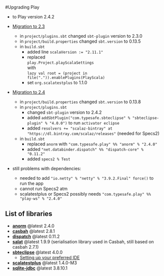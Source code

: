 #Upgrading Play

* to Play version 2.4.2

* [Migration to 2.3](https://www.playframework.com/documentation/2.3.x/Migration23)
  - in  ``project/plugins.sbt`` changed ``sbt-plugin`` version to 2.3.0
  - in ``project/build.properties`` changed ``sbt.version`` to 0.13.5
  - in ``build.sbt``
    -  added line ``scalaVersion := "2.11.1"``
    - replaced  
      ``play.Project.playScalaSettings``  
      with  
      ``lazy val root = (project in file(".")).enablePlugins(PlayScala)``
    - set ``org.scalatestplus`` to 1.1.0

* [Migration to 2.4](https://www.playframework.com/documentation/2.4.x/Migration24)
  - in ``project/build.properties`` changed ``sbt.version`` to 0.13.8
  - in  ``project/plugins.sbt``
    - changed ``sbt-plugin`` version to 2.4.2
    - added ``addSbtPlugin("com.typesafe.sbteclipse" % "sbteclipse-plugin" % "4.0.0")`` to run ``activator eclipse``
    - added ``resolvers += "scalaz-bintray" at "https://dl.bintray.com/scalaz/releases"`` (needed for Specs2)
  - in ``build.sbt``
    - replaced ``anorm`` with ``"com.typesafe.play" %% "anorm" % "2.4.0"``
    - added ``"net.databinder.dispatch" %% "dispatch-core" % "0.11.2"``
    - added ``specs2 % Test``

* still problems with dependencies:
  - needed to add ``"io.netty" % "netty" % "3.9.2.Final" force()`` to run the app
  - cannot run Specs2 atm
  - scalatestplus or Specs2 possibly needs ``"com.typesafe.play" %% "play-ws" % "2.4.0"``

## List of libraries

* **[anorm](https://www.playframework.com/documentation/2.4.x/Anorm)** @latest 2.4.0
* **[casbah](https://mongodb.github.io/casbah/guide/installation.html)** @latest 2.8.1
* **[dispatch](http://dispatch.databinder.net/Dispatch.html)** @latest 0.11.2
* **[salat](https://github.com/novus/salat)** @latest 1.9.9 (serialisation library used in Casbah, still based on casbah 2.7.1)
* **[sbteclipse](https://github.com/typesafehub/sbteclipse)** @latest 4.0.0
  * [Setting up your preferred IDE](https://www.playframework.com/documentation/2.4.x/IDE)
* **[scalatestplus](http://scalatest.org/plus/play/versions)** @latest 1.4.0-M3
* **[sqlite-jdbc](https://bitbucket.org/xerial/sqlite-jdbc/overview)** @latest 3.8.10.1
